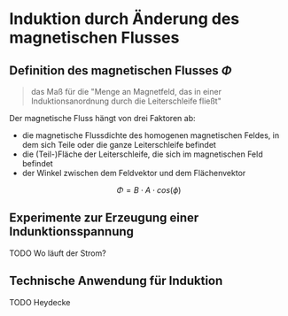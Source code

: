 # Induktion durch Änderung des magnetischen Flusses

## Definition des magnetischen Flusses $\Phi$

> das Maß für die "Menge an Magnetfeld, das in einer Induktionsanordnung durch die Leiterschleife fließt"

Der magnetische Fluss hängt von drei Faktoren ab:

- die magnetische Flussdichte des homogenen magnetischen Feldes, in dem sich Teile oder die ganze Leiterschleife befindet
- die (Teil-)Fläche der Leiterschleife, die sich im magnetischen Feld befindet
- der Winkel zwischen dem Feldvektor und dem Flächenvektor 

$$\Phi = B \cdot A \cdot cos(\phi)$$

## Experimente zur Erzeugung einer Indunktionsspannung

TODO Wo läuft der Strom?

## Technische Anwendung für Induktion

TODO Heydecke
